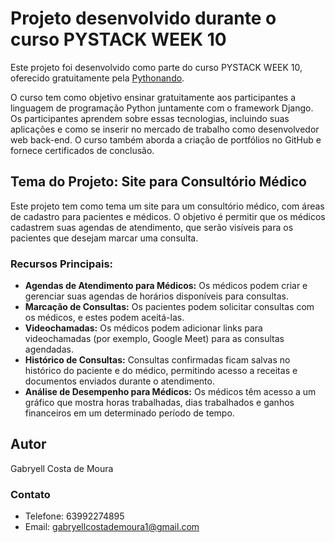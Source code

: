 # Projeto desenvolvido durante o curso PYSTACK WEEK 10

Este projeto foi desenvolvido como parte do curso PYSTACK WEEK 10, oferecido gratuitamente pela [Pythonando](https://pythonando.com.br/).

O curso tem como objetivo ensinar gratuitamente aos participantes a linguagem de programação Python juntamente com o framework Django. Os participantes aprendem sobre essas tecnologias, incluindo suas aplicações e como se inserir no mercado de trabalho como desenvolvedor web back-end. O curso também aborda a criação de portfólios no GitHub e fornece certificados de conclusão.

## Tema do Projeto: Site para Consultório Médico

Este projeto tem como tema um site para um consultório médico, com áreas de cadastro para pacientes e médicos. O objetivo é permitir que os médicos cadastrem suas agendas de atendimento, que serão visíveis para os pacientes que desejam marcar uma consulta.

### Recursos Principais:
- **Agendas de Atendimento para Médicos:** Os médicos podem criar e gerenciar suas agendas de horários disponíveis para consultas.
- **Marcação de Consultas:** Os pacientes podem solicitar consultas com os médicos, e estes podem aceitá-las. 
- **Videochamadas:** Os médicos podem adicionar links para videochamadas (por exemplo, Google Meet) para as consultas agendadas.
- **Histórico de Consultas:** Consultas confirmadas ficam salvas no histórico do paciente e do médico, permitindo acesso a receitas e documentos enviados durante o atendimento.
- **Análise de Desempenho para Médicos:** Os médicos têm acesso a um gráfico que mostra horas trabalhadas, dias trabalhados e ganhos financeiros em um determinado período de tempo.

## Autor
Gabryell Costa de Moura

### Contato
- Telefone: 63992274895
- Email: gabryellcostademoura1@gmail.com